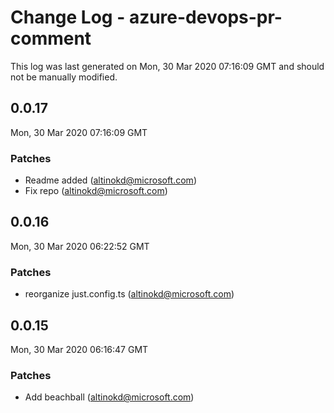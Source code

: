 # Change Log - azure-devops-pr-comment

This log was last generated on Mon, 30 Mar 2020 07:16:09 GMT and should not be manually modified.

## 0.0.17
Mon, 30 Mar 2020 07:16:09 GMT

### Patches

- Readme added (altinokd@microsoft.com)
- Fix repo (altinokd@microsoft.com)
## 0.0.16
Mon, 30 Mar 2020 06:22:52 GMT

### Patches

- reorganize just.config.ts (altinokd@microsoft.com)
## 0.0.15
Mon, 30 Mar 2020 06:16:47 GMT

### Patches

- Add beachball (altinokd@microsoft.com)